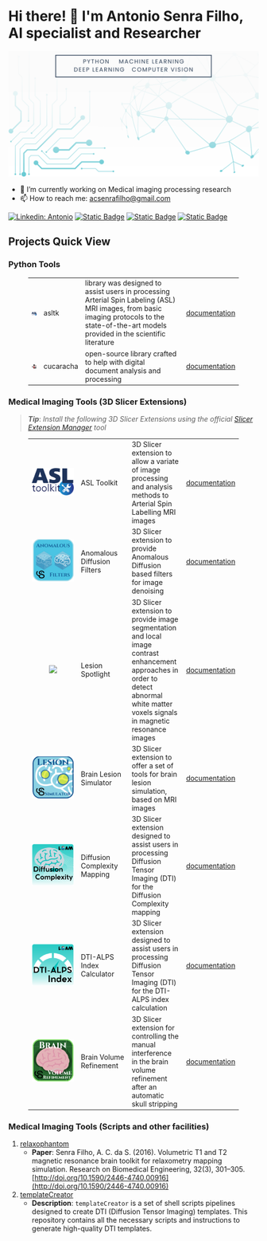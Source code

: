 # Hi there! 👋 I'm Antonio Senra Filho, AI specialist and Researcher

![Banner Image](image/github-profile-image.png)

- 🔭 I’m currently working on Medical imaging processing research
- 📫 How to reach me: acsenrafilho@gmail.com

[![Linkedin: Antonio](https://img.shields.io/badge/-LinkedIn-blue?style=flat&logo=Linkedin&logoColor=white&link=https://www.linkedin.com/in/acsenrafilho/)](https://www.linkedin.com/in/acsenrafilho/)
[![Static Badge](https://img.shields.io/badge/Research_Gate-light_green?style=flat&link=https://www.researchgate.net/profile/Antonio-Carlos-Senra-Filho)](https://www.researchgate.net/profile/Antonio-Carlos-Senra-Filho)
[![Static Badge](https://img.shields.io/badge/ORCiD-profile-dark_green?style=flat&link=https://orcid.org/0000-0002-9689-6053)](https://orcid.org/0000-0002-9689-6053)
[![Static Badge](https://img.shields.io/badge/Linktr.ee-profile-dark_green?style=flat&link=https://linktr.ee/acsenrafilho)](https://linktr.ee/acsenrafilho)


## Projects Quick View 

### Python Tools 

<figure class="table">
    <table>
        <tbody>
            <tr>
                <td><p align="center"><img src="https://raw.githubusercontent.com/LOAMRI/asltk/refs/heads/main/docs/assets/asltk-logo-150px.png" width="100"></p></td>
                <td>asltk</td>
                <td>library was designed to assist users in processing Arterial Spin Labeling (ASL) MRI images, from basic imaging protocols to the state-of-the-art models provided in the scientific literature</td>
                <td><a target="_blank" rel="noopener noreferrer" href="https://asltk.readthedocs.io/en/main/">documentation</a></td>
            </tr>
            <tr>
                <td><p align="center"><img src="https://raw.githubusercontent.com/acsenrafilho/cucaracha/refs/heads/main/docs/assets/cucaracha-favicon.png" width="100"></p></td>
                <td>cucaracha</td>
                <td>open-source library crafted to help with digital document analysis and processing</td>
                <td><a target="_blank" rel="noopener noreferrer" href="https://cucaracha.readthedocs.io/en/main/">documentation</a></td>
            </tr>
        </tbody>
    </table>
</figure>

### Medical Imaging Tools (3D Slicer Extensions)

> **_Tip_**: _Install the following 3D Slicer Extensions using the official [Slicer Extension Manager](https://extensions.slicer.org/) tool_

<figure class="table">
    <table class="ck-table-resized">
        <colgroup>
            <col style="width:44.44%;">
            <col style="width:28.15%;">
            <col style="width:27.41%;">
        </colgroup>
        <tbody>
            <tr>
                <td><p align="center"><img src="https://raw.githubusercontent.com/LOAMRI/asltk/refs/heads/main/docs/assets/asltk-logo-150px.png" width="100"></p></td>
                <td>ASL Toolkit</td>
                <td>3D Slicer extension to allow a variate of image processing and analysis methods to Arterial Spin Labelling MRI images</td>
                <td><a target="_blank" rel="noopener noreferrer" href="https://slicer-asltoolkit.readthedocs.io/en/latest/">documentation</a></td>
            </tr>
            <tr>
                <td><p align="center"><img src="https://raw.githubusercontent.com/CSIM-Toolkits/AnomalousFiltersExtension/refs/heads/main/docs/assets/AnomalousFiltersExtension.png" width="100"></p></td>
                <td>Anomalous Diffusion Filters</td>
                <td>3D Slicer extension to provide Anomalous Diffusion based filters for image denoising</td>
                <td><a target="_blank" rel="noopener noreferrer" href="https://anomalousfiltersextension.readthedocs.io/en/latest/">documentation</a></td>
            </tr>
            <tr>
                <td><p align="center"><img src="https://raw.githubusercontent.com/CSIM-Toolkits/Slicer-LesionSpotlightExtension/refs/heads/main/LesionSpotlight.png" width="100"></p></td>
                <td>Lesion Spotlight</td>
                <td>3D Slicer extension to provide image segmentation and local image contrast enhancement approaches in order to detect abnormal white matter voxels signals in magnetic resonance images</td>
                <td><a target="_blank" rel="noopener noreferrer" href="https://lesionspotlightextension.readthedocs.io/en/latest/">documentation</a></td>
            </tr>
            <tr>
                <td><p align="center"><img src="https://raw.githubusercontent.com/CSIM-Toolkits/Slicer-LesionSimulatorExtension/refs/heads/main/docs/assets/LesionSimulator.png" width="100"></p></td>
                <td>Brain Lesion Simulator</td>
                <td>3D Slicer extension to offer a set of tools for brain lesion simulation, based on MRI images</td>
                <td><a target="_blank" rel="noopener noreferrer" href="https://lesionspotlightextension.readthedocs.io/en/latest/">documentation</a></td>
            </tr>
            <tr>
                <td><p align="center"><img src="https://raw.githubusercontent.com/CSIM-Toolkits/SlicerDiffusionComplexityMap/refs/heads/main/docs/assets/DiffusionComplexityMap.png" width="100"></p></td>
                <td>Diffusion Complexity Mapping</td>
                <td>3D Slicer extension designed to assist users in processing Diffusion Tensor Imaging (DTI) for the Diffusion Complexity mapping</td>
                <td><a target="_blank" rel="noopener noreferrer" href="https://slicerdiffusioncomplexitymap.readthedocs.io/en/latest/">documentation</a></td>
            </tr>
            <tr>
                <td><p align="center"><img src="https://raw.githubusercontent.com/LOAMRI/Slicer-DTI-ALPS/refs/heads/main/DTI_ALPS.png" width="100"></p></td>
                <td>DTI-ALPS Index Calculator</td>
                <td>3D Slicer extension designed to assist users in processing Diffusion Tensor Imaging (DTI) for the DTI-ALPS index calculation</td>
                <td><a target="_blank" rel="noopener noreferrer" href="https://slicer-dti-alps.readthedocs.io/en/latest/">documentation</a></td>
            </tr>
            <tr>
                <td><p align="center"><img src="https://raw.githubusercontent.com/CSIM-Toolkits/SlicerBrainVolumeRefinement/refs/heads/main/docs/assets/BrainVolumeRefinement.png" width="100"></p></td>
                <td>Brain Volume Refinement</td>
                <td>3D Slicer extension for controlling the manual interference in the brain volume refinement after an automatic skull stripping</td>
                <td><a target="_blank" rel="noopener noreferrer" href="https://slicerbrainvolumerefinement.readthedocs.io/en/latest/">documentation</a></td>
            </tr>
        </tbody>
    </table>
</figure>

### Medical Imaging Tools (Scripts and other facilities)

1. [relaxophantom](https://github.com/acsenrafilho/relaxophantom)
   * **Paper**: Senra Filho, A. C. da S. (2016). Volumetric T1 and T2 magnetic resonance brain toolkit for relaxometry mapping simulation. Research on Biomedical Engineering, 32(3), 301–305. [http://doi.org/10.1590/2446-4740.00916](http://doi.org/10.1590/2446-4740.00916)
2. [templateCreator](https://github.com/acsenrafilho/templateCreator)
   * **Description**:  `templateCreator` is a set of shell scripts pipelines designed to create DTI (Diffusion Tensor Imaging) templates. This repository contains all the necessary scripts and instructions to generate high-quality DTI templates.

